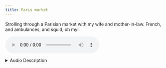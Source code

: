 ```yaml
---
title: Paris market
---
```


Strolling through a Parisian market with my wife and mother-in-law. French, and ambulances, and squid, oh my!

<audio controls prefetch="none" src="/audio/2017-06-17-paris-market.m4a"></audio>

<details>
  <summary>Audio Description</summary>
  <p>People chatter and walk around a busy market.</p>
  <p>An ambulance is making it's way through the busy city traffic.</p>
  <p>Shop keepers and customers greet each other and speak in French. "Bonjour!"</p>
  <p>The ambulance passes by grows quieter before it disappears.</p>
  <p>I ask Keven "What did you get?". She replies, "Some cherries, from that hot french guy."</p>
  <p>Keven's mom laughs and comments "They did look delish!"</p>
  <p>We enjoy the cherries and walk through the market.</p>
  <p>Keven's mom notices something she doesn't like the look of. "Eeeew! Is that squid?!"</p>
  <p>Market noises and french chattering continues.</p>
</details>
